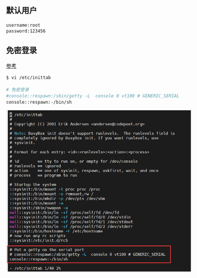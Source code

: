 ## 默认用户

```
username:root
password:123456
```

##  免密登录

[参考](https://wiki.sipeed.com/soft/Lichee/zh/Zero-Doc/System_Development/buildroot.html) 

```bash
$ vi /etc/inittab

# 免密登录
#console::respawn:/sbin/getty -L  console 0 vt100 # GENERIC_SERIAL
console::respawn:-/bin/sh
```

![image-20250614205722259](.assets/user_pwd/image-20250614205722259.png)





